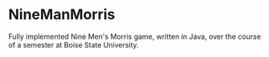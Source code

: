 NineManMorris
=============

Fully implemented Nine Men's Morris game, written in Java, over the course of a semester at Boise State University.
